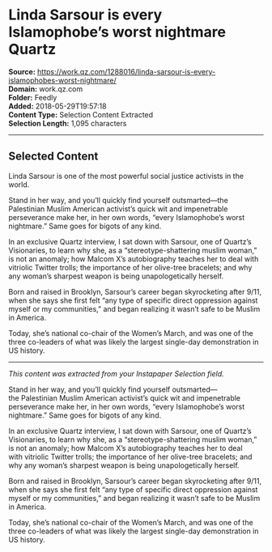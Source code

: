 # Linda Sarsour is every Islamophobe’s worst nightmare Quartz

**Source:** https://work.qz.com/1288016/linda-sarsour-is-every-islamophobes-worst-nightmare/  
**Domain:** work.qz.com  
**Folder:** Feedly  
**Added:** 2018-05-29T19:57:18  
**Content Type:** Selection Content Extracted  
**Selection Length:** 1,095 characters  


---

## Selected Content

Linda Sarsour is one of the most powerful social justice activists in the world.

Stand in her way, and you’ll quickly find yourself outsmarted—the Palestinian Muslim American activist’s quick wit and impenetrable perseverance make her, in her own words, “every Islamophobe’s worst nightmare.” Same goes for bigots of any kind.

In an exclusive Quartz interview, I sat down with Sarsour, one of Quartz’s Visionaries, to learn why she, as a “stereotype-shattering muslim woman,” is not an anomaly; how Malcom X’s autobiography teaches her to deal with vitriolic Twitter trolls; the importance of her olive-tree bracelets; and why any woman’s sharpest weapon is being unapologetically herself.

Born and raised in Brooklyn, Sarsour’s career began skyrocketing after 9/11, when she says she first felt “any type of specific direct oppression against myself or my communities,” and began realizing it wasn’t safe to be Muslim in America.

Today, she’s national co-chair of the Women’s March, and was one of the three co-leaders of what was likely the largest single-day demonstration in US history.

---

*This content was extracted from your Instapaper Selection field.*

Stand in her way, and you’ll quickly find yourself outsmarted—the Palestinian Muslim American activist’s quick wit and impenetrable perseverance make her, in her own words, “every Islamophobe’s worst nightmare.” Same goes for bigots of any kind.

In an exclusive Quartz interview, I sat down with Sarsour, one of Quartz’s Visionaries, to learn why she, as a “stereotype-shattering muslim woman,” is not an anomaly; how Malcom X’s autobiography teaches her to deal with vitriolic Twitter trolls; the importance of her olive-tree bracelets; and why any woman’s sharpest weapon is being unapologetically herself.

Born and raised in Brooklyn, Sarsour’s career began skyrocketing after 9/11, when she says she first felt “any type of specific direct oppression against myself or my communities,” and began realizing it wasn’t safe to be Muslim in America. 

Today, she’s national co-chair of the Women’s March, and was one of the three co-leaders of what was likely the largest single-day demonstration in US history.
